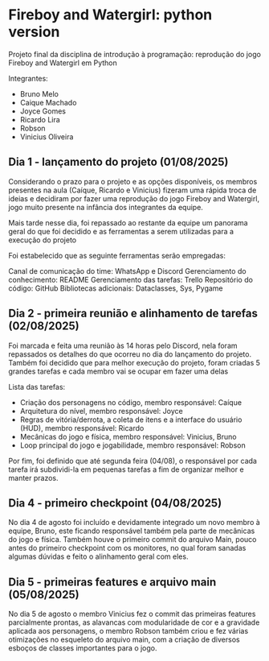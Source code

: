 # Fireboy and Watergirl: python version

Projeto final da disciplina de introdução à programação: reprodução do jogo Fireboy and Watergirl em Python

Integrantes:
- Bruno Melo <bslm>
- Caique Machado <cmso>
- Joyce Gomes <jogg>
- Ricardo Lira <rcl4>
- Robson <rlcj>
- Vinicius Oliveira <vlfo>

## Dia 1 - lançamento do projeto (01/08/2025)

Considerando o prazo para o projeto e as opções disponíveis, os membros presentes na aula (Caíque, Ricardo e Vinicius) fizeram uma rápida troca de ideias e decidiram por fazer uma reprodução do jogo Fireboy and Watergirl, jogo muito presente na infância dos integrantes da equipe.

Mais tarde nesse dia, foi repassado ao restante da equipe um panorama geral do que foi decidido e as ferramentas a serem utilizadas para a execução do projeto

Foi estabelecido que as seguinte ferramentas serão empregadas:

Canal de comunicação do time: WhatsApp e Discord
Gerenciamento do conhecimento: README
Gerenciamento das tarefas: Trello
Repositório do código: GitHub
Bibliotecas adicionais: Dataclasses, Sys, Pygame

## Dia 2 - primeira reunião e alinhamento de tarefas (02/08/2025)

Foi marcada e feita uma reunião às 14 horas pelo Discord, nela foram repassados os detalhes do que ocorreu no dia do lançamento do projeto. Também foi decidido que para melhor execução do projeto, foram criadas 5 grandes tarefas e cada membro vai se ocupar em fazer uma delas

Lista das tarefas:
- Criação dos personagens no código, membro responsável: Caíque
- Arquitetura do nível, membro responsável: Joyce
- Regras de vitória/derrota, a coleta de itens e a interface do usuário (HUD), membro responsável: Ricardo
- Mecânicas do jogo e física, membro responsável: Vinicius, Bruno
- Loop principal do jogo e jogabilidade, membro responsável: Robson

Por fim, foi definido que até segunda feira (04/08), o responsável por cada tarefa irá subdividi-la em pequenas tarefas a fim de organizar melhor e manter prazos. 

## Dia 4 - primeiro checkpoint (04/08/2025)

No dia 4 de agosto foi incluído e devidamente integrado um novo membro à equipe, Bruno, este ficando responsável também pela parte de mecânicas do jogo e física.
Também houve o primeiro commit do arquivo Main, pouco antes do primeiro checkpoint com os monitores, no qual foram sanadas algumas dúvidas e feito o alinhamento geral com eles.

## Dia 5 - primeiras features e arquivo main (05/08/2025)

No dia 5 de agosto o membro Vinicius fez o commit das primeiras features parcialmente prontas, as alavancas com modularidade de cor e a gravidade aplicada aos personagens, o membro Robson também criou e fez várias otimizações no esqueleto do arquivo main, com a criação de diversos esboços de classes importantes para o jogo.
